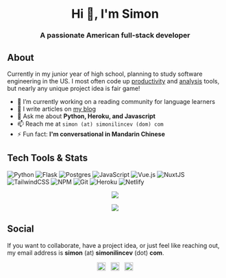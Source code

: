 <h1 align="center">Hi 👋, I'm Simon</h1>
<h3 align="center">A passionate American full-stack developer</h3>

## About

Currently in my junior year of high school, planning to study software engineering in the US. I most often code up [productivity](https://github.com/Destaq/life-calendar) and [analysis](https://github.com/Destaq/language-statistics) tools, but nearly any unique project idea is fair game!

- 🔭  I’m currently working on a reading community for language learners
- 📝  I  write articles on [my blog](https://simonilincev.com/blog/)
- 💬  Ask me about **Python, Heroku, and Javascript**
- 📫  Reach me at `simon (at) simonilincev (dom) com`
- ⚡  Fun fact: **I'm conversational in Mandarin Chinese**

## Tech Tools & Stats
![Python](https://img.shields.io/badge/python-%2314354C.svg?style=for-the-badge&logo=python&logoColor=white)
![Flask](https://img.shields.io/badge/flask-%23000.svg?style=for-the-badge&logo=flask&logoColor=white)
![Postgres](https://img.shields.io/badge/postgres-%23316192.svg?style=for-the-badge&logo=postgresql&logoColor=white)
![JavaScript](https://img.shields.io/badge/javascript-%23323330.svg?style=for-the-badge&logo=javascript&logoColor=%23F7DF1E)
![Vue.js](https://img.shields.io/badge/vuejs-%2335495e.svg?style=for-the-badge&logo=vuedotjs&logoColor=%234FC08D)
![NuxtJS](https://img.shields.io/badge/Nuxt-black?style=for-the-badge&logo=nuxt.js&logoColor=white)
![TailwindCSS](https://img.shields.io/badge/tailwindcss-%2338B2AC.svg?style=for-the-badge&logo=tailwind-css&logoColor=white)
![NPM](https://img.shields.io/badge/NPM-%23000000.svg?style=for-the-badge&logo=npm&logoColor=white)
![Git](https://img.shields.io/badge/git-%23F05033.svg?style=for-the-badge&logo=git&logoColor=white)
![Heroku](https://img.shields.io/badge/heroku-%23430098.svg?style=for-the-badge&logo=heroku&logoColor=white)
![Netlify](https://img.shields.io/badge/netlify-%23000000.svg?style=for-the-badge&logo=netlify&logoColor=#00C7B7)

<p align="center"> <img src="https://github-readme-stats.vercel.app/api?username=destaq&show_icons=true" /> </p>

<p align="center"> <img src="https://github-readme-streak-stats.herokuapp.com?user=destaq&theme=vue&currStreakNum=3180EC&ring=3180EC&fire=3180EC&sideNums=3180EC" /> </p>
  
## Social
If you want to collaborate, have a project idea, or just feel like reaching out, my email address is **simon** (at) **simonilincev** (dot) **com**.
<p align="center">
<a href="https://stackoverflow.com/destaq" target="blank"><img align="center" src="https://cdn.jsdelivr.net/npm/simple-icons@3.0.1/icons/stackoverflow.svg" alt="destaq" height="20" width="20" /></a>
  &nbsp;
<a href="mailto:simon@simonilincev.com" target="blank"><img align="center" src="https://cdn.jsdelivr.net/npm/simple-icons@3.0.1/icons/gmail.svg" alt="Destaq" height="20" width="20" /></a>
  &nbsp;
<a href="https://github.com/Destaq" target="blank"><img align="center" src="https://cdn.jsdelivr.net/npm/simple-icons@3.0.1/icons/github.svg" alt="Destaq" height="20" width="20" /></a>
</p>
